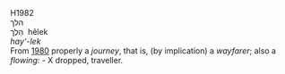 H1982  
הלך  
הֵלֶך ‎ hêlek  
*hay‘-lek*  
From [1980](h1980) properly a *journey*, that is, (by implication) a
*wayfarer*; also a *flowing: -* X dropped, traveller.  
